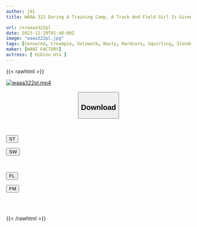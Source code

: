 ```yaml
---
author: j91
title: WAAA-322 During A Training Camp, A Track And Field Girl Is Given An Aphrodisiac By An Unscrupulous Coach And Reaches A Sweaty Sexual Climax Uta Hibino

url: /v/waaa322pl
date: 2023-12-29T01:40:00Z
image: "waaa322pl.jpg"
tags: [Censored, Creampie, Solowork, Nasty, Hardcore, Squirting, Slender, Sweat	]
maker: [WANZ FACTORY]
actress: [ Hibino Uta ]
---
```



{{< rawhtml >}}

<div class="video" data-videoid="2OYLvl9MklSZyAX">
    <a href="javascript:;">
        <img src="/v/waaa322pl/waaa322pl.jpg" width="WIDTH" height="HEIGHT" alt="waaa322pl.mp4" loading="lazy">
    </a>
</div>

<script type="text/javascript" src="https://j91.asia/asset/on-demand-st.js"></script>

<br>
  <link rel="stylesheet" href="https://j91.asia/asset/bs5.css">
  
  <center>
  <button class="btn btn-primary" type="button" data-bs-toggle="collapse" data-bs-target=".multi-collapse" aria-expanded="false" aria-controls="multiCollapseExample1 multiCollapseExample2"><h2>Download</h2></button></center>
</p>
<div class="row">
  <div class="col">
    <div class="collapse multi-collapse" id="multiCollapseExample1">
      <div class="card card-body">
	      	      <br>
<div class="buttons">  
<p><a href="https://streamtape.to/v/2OYLvl9MklSZyAX" target="_blank"><button class="btn-hover color-3"><i class="fa fa-download"></i> ST</button></a></p>
<p><a href="https://flaswish.com/rbhebr2wiw6n" target="_blank"><button class="btn-hover color-2"><i class="fa fa-download"></i> SW</button></a></p></div>
    </div>
  </div>
</div>
  <div class="col">
    <div class="collapse multi-collapse" id="multiCollapseExample2">
      <div class="card card-body">
	      <br>
<div class="buttons">
<p><a href="javascript:;" target="_blank"><button class="btn-hover color-9"><i class="fa fa-download"></i> FL</button></a></p>
<p><a href="javascript:;" target="_blank"><button class="btn-hover color-8"><i class="fa fa-download"></i> FM</button></a></p></div>
<br><br>
      </div>
    </div>
  </div>
</div>

{{< /rawhtml >}}